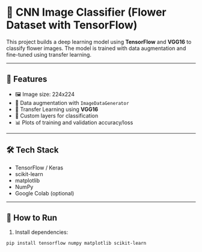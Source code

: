 # 🌼 CNN Image Classifier (Flower Dataset with TensorFlow)

This project builds a deep learning model using **TensorFlow** and **VGG16** to classify flower images. The model is trained with data augmentation and fine-tuned using transfer learning.

---

## 🧠 Features

- 🖼️ Image size: 224x224
- 🌱 Data augmentation with `ImageDataGenerator`
- 🔄 Transfer Learning using **VGG16**
- 🧠 Custom layers for classification
- 📊 Plots of training and validation accuracy/loss

---

## 🛠 Tech Stack

- TensorFlow / Keras
- scikit-learn
- matplotlib
- NumPy
- Google Colab (optional)

---

## 🚀 How to Run

1. Install dependencies:
```bash
pip install tensorflow numpy matplotlib scikit-learn
